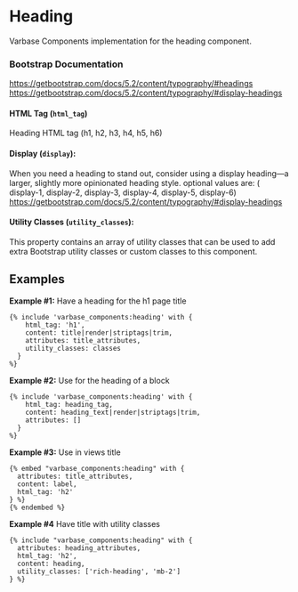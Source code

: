 # Heading

Varbase Components implementation for the heading component.


### Bootstrap Documentation
https://getbootstrap.com/docs/5.2/content/typography/#headings
https://getbootstrap.com/docs/5.2/content/typography/#display-headings


#### HTML Tag (`html_tag`)
Heading HTML tag (h1, h2, h3, h4, h5, h6)

#### Display (`display`):
When you need a heading to stand out, consider using a display
heading—a larger, slightly more opinionated heading style.
optional values are: ( display-1, display-2, display-3, display-4, display-5, display-6)
https://getbootstrap.com/docs/5.2/content/typography/#display-headings

#### Utility Classes (`utility_classes`):
This property contains an array of utility classes that can be used to
add extra Bootstrap utility classes or custom classes to this component.

## Examples

**Example #1:** Have a heading for the h1 page title
```
{% include 'varbase_components:heading' with {
    html_tag: 'h1',
    content: title|render|striptags|trim,
    attributes: title_attributes,
    utility_classes: classes
  }
%}
```

**Example #2:** Use for the heading of a block
```
{% include 'varbase_components:heading' with {
    html_tag: heading_tag,
    content: heading_text|render|striptags|trim,
    attributes: []
  }
%}
```

**Example #3:** Use in views title
```
{% embed "varbase_components:heading" with {
  attributes: title_attributes,
  content: label,
  html_tag: 'h2'
} %}
{% endembed %}
```

**Example #4** Have title with utility classes
```
{% include "varbase_components:heading" with {
  attributes: heading_attributes,
  html_tag: 'h2',
  content: heading,
  utility_classes: ['rich-heading', 'mb-2']
} %}
```